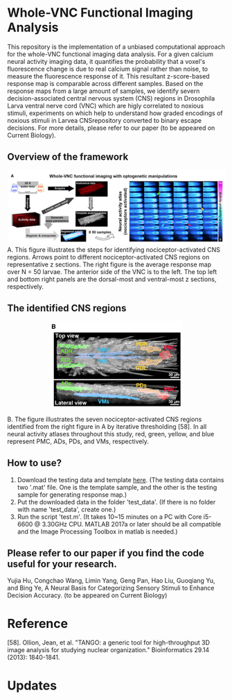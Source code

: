 # Whole-VNC Functional Imaging Analysis
This repository is the implementation of a unbiased computational approach for the whole-VNC functional imaging data analysis. For a given calcium neural activity imaging data, it quantifies the probability that a voxel's fluorescence change is due to real calcium signal rather than noise, to measure the fluorescence response of it. This resultant z-score-based response map is comparable across different samples. Based on the response maps from a large amount of samples, we identify severn decision-associated central nervous system (CNS) regions in Drosophila Larva ventral nerve cord (VNC) which are higly correlated to noxious stimuli, experiments on which help to understand how graded encodings of noxious stimuli in Larvea CNSrepository converted to binary escape decisions. For more details, please refer to our paper (to be appeared on Current Biology).

## Overview of the framework
![Overview](imgs/Basic_idea.png)
A. This figure illustrates the steps for identifying nociceptor-activated CNS regions. Arrows point to different nociceptor-activated CNS regions on representative z sections. The right figure is the average response map over N = 50 larvae. The anterior side of the VNC is to the left. The top left and bottom right panels are the dorsal-most and ventral-most z sections, respectively.

## The identified CNS regions
<p align="center">
  <img height="200" src="imgs/fROIs.png">
</p>
B. The figure illustrates the seven nociceptor-activated CNS regions identified from the right figure in A by iterative thresholding [58]. In all neural activity atlases throughout this study, red, green, yellow, and blue represent PMC, ADs, PDs, and VMs, respectively.

## How to use?
1) Download the testing data and template [here](https://drive.google.com/drive/folders/1w13FSuk6rYh07wa9RLszVn4KzqJUFIng?usp=sharing). (The testing data contains two '.mat' file. One is the template sample, and the other is the testing sample for generating response map.)
2) Put the downloaded data in the folder 'test_data'. (If there is no folder with name 'test_data', create one.)
3) Run the script 'test.m'. (It takes 10~15 minutes on a PC with Core i5-6600 @ 3.30GHz CPU. MATLAB 2017a or later should be all compatible and the Image Processing Toolbox in matlab is needed.) 

## Please refer to our paper if you find the code useful for your research.
Yujia Hu, Congchao Wang, Limin Yang, Geng Pan, Hao Liu, Guoqiang Yu, and Bing Ye, A Neural Basis for Categorizing Sensory Stimuli to Enhance Decision Accuracy. (to be appeared on Current Biology)

# Reference

[58]. Ollion, Jean, et al. "TANGO: a generic tool for high-throughput 3D image analysis for studying nuclear organization." Bioinformatics 29.14 (2013): 1840-1841.


# Updates
